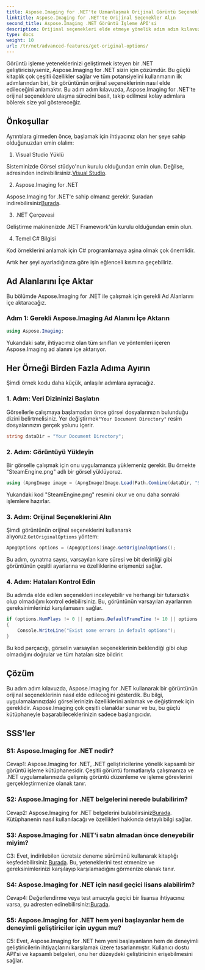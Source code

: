 ```yaml
---
title: Aspose.Imaging for .NET'te Uzmanlaşmak Orijinal Görüntü Seçeneklerini Elde Etme Kılavuzu
linktitle: Aspose.Imaging for .NET'te Orijinal Seçenekler Alın
second_title: Aspose.Imaging .NET Görüntü İşleme API'si
description: Orijinal seçenekleri elde etmeye yönelik adım adım kılavuzumuzla Aspose.Imaging for .NET'in tüm potansiyelini ortaya çıkarın. .NET uygulamalarınızdaki görüntülerle nasıl kolaylıkla çalışacağınızı öğrenin.
type: docs
weight: 10
url: /tr/net/advanced-features/get-original-options/
---
```

Görüntü işleme yeteneklerinizi geliştirmek isteyen bir .NET geliştiricisiyseniz, Aspose.Imaging for .NET sizin için çözümdür. Bu güçlü kitaplık çok çeşitli özellikler sağlar ve tüm potansiyelini kullanmanın ilk adımlarından biri, bir görüntünün orijinal seçeneklerinin nasıl elde edileceğini anlamaktır. Bu adım adım kılavuzda, Aspose.Imaging for .NET'te orijinal seçeneklere ulaşma sürecini basit, takip edilmesi kolay adımlara bölerek size yol göstereceğiz.

## Önkoşullar

Ayrıntılara girmeden önce, başlamak için ihtiyacınız olan her şeye sahip olduğunuzdan emin olalım:

1. Visual Studio Yüklü

 Sisteminizde Görsel stüdyo'nun kurulu olduğundan emin olun. Değilse, adresinden indirebilirsiniz.[Visual Studio](https://visualstudio.microsoft.com/).

2. Aspose.Imaging for .NET

 Aspose.Imaging for .NET'e sahip olmanız gerekir. Şuradan indirebilirsiniz[Burada](https://releases.aspose.com/imaging/net/).

3. .NET Çerçevesi

Geliştirme makinenizde .NET Framework'ün kurulu olduğundan emin olun.

4. Temel C# Bilgisi

Kod örneklerini anlamak için C# programlamaya aşina olmak çok önemlidir.

Artık her şeyi ayarladığınıza göre işin eğlenceli kısmına geçebiliriz.

## Ad Alanlarını İçe Aktar

Bu bölümde Aspose.Imaging for .NET ile çalışmak için gerekli Ad Alanlarını içe aktaracağız.

### Adım 1: Gerekli Aspose.Imaging Ad Alanını İçe Aktarın

```csharp
using Aspose.Imaging;
```

Yukarıdaki satır, ihtiyacımız olan tüm sınıfları ve yöntemleri içeren Aspose.Imaging ad alanını içe aktarıyor.

## Her Örneği Birden Fazla Adıma Ayırın

Şimdi örnek kodu daha küçük, anlaşılır adımlara ayıracağız.

### 1. Adım: Veri Dizininizi Başlatın

 Görsellerle çalışmaya başlamadan önce görsel dosyalarınızın bulunduğu dizini belirtmelisiniz. Yer değiştirmek`"Your Document Directory"` resim dosyalarınızın gerçek yolunu içerir.

```csharp
string dataDir = "Your Document Directory";
```

### 2. Adım: Görüntüyü Yükleyin

Bir görselle çalışmak için onu uygulamanıza yüklemeniz gerekir. Bu örnekte "SteamEngine.png" adlı bir görsel yüklüyoruz.

```csharp
using (ApngImage image = (ApngImage)Image.Load(Path.Combine(dataDir, "SteamEngine.png")))
```

Yukarıdaki kod "SteamEngine.png" resmini okur ve onu daha sonraki işlemlere hazırlar.

### 3. Adım: Orijinal Seçeneklerini Alın

 Şimdi görüntünün orijinal seçeneklerini kullanarak alıyoruz.`GetOriginalOptions` yöntem:

```csharp
ApngOptions options = (ApngOptions)image.GetOriginalOptions();
```

Bu adım, oynatma sayısı, varsayılan kare süresi ve bit derinliği gibi görüntünün çeşitli ayarlarına ve özelliklerine erişmenizi sağlar.

### 4. Adım: Hataları Kontrol Edin

Bu adımda elde edilen seçenekleri inceleyebilir ve herhangi bir tutarsızlık olup olmadığını kontrol edebilirsiniz. Bu, görüntünün varsayılan ayarlarının gereksinimlerinizi karşılamasını sağlar.

```csharp
if (options.NumPlays != 0 || options.DefaultFrameTime != 10 || options.BitDepth != 8)
{
    Console.WriteLine("Exist some errors in default options");
}
```

Bu kod parçacığı, görselin varsayılan seçeneklerinin beklendiği gibi olup olmadığını doğrular ve tüm hataları size bildirir.

## Çözüm

Bu adım adım kılavuzda, Aspose.Imaging for .NET kullanarak bir görüntünün orijinal seçeneklerinin nasıl elde edileceğini gösterdik. Bu bilgi, uygulamalarınızdaki görsellerinizin özelliklerini anlamak ve değiştirmek için gereklidir. Aspose.Imaging çok çeşitli olanaklar sunar ve bu, bu güçlü kütüphaneyle başarabileceklerinizin sadece başlangıcıdır.

## SSS'ler

### S1: Aspose.Imaging for .NET nedir?

Cevap1: Aspose.Imaging for .NET, .NET geliştiricilerine yönelik kapsamlı bir görüntü işleme kütüphanesidir. Çeşitli görüntü formatlarıyla çalışmanıza ve .NET uygulamalarınızda gelişmiş görüntü düzenleme ve işleme görevlerini gerçekleştirmenize olanak tanır.

### S2: Aspose.Imaging for .NET belgelerini nerede bulabilirim?

 Cevap2: Aspose.Imaging for .NET belgelerini bulabilirsiniz[Burada](https://reference.aspose.com/imaging/net/). Kütüphanenin nasıl kullanılacağı ve özellikleri hakkında detaylı bilgi sağlar.

### S3: Aspose.Imaging for .NET'i satın almadan önce deneyebilir miyim?

 C3: Evet, indirilebilen ücretsiz deneme sürümünü kullanarak kitaplığı keşfedebilirsiniz.[Burada](https://releases.aspose.com/). Bu, yeteneklerini test etmenize ve gereksinimlerinizi karşılayıp karşılamadığını görmenize olanak tanır.

### S4: Aspose.Imaging for .NET için nasıl geçici lisans alabilirim?

 Cevap4: Değerlendirme veya test amacıyla geçici bir lisansa ihtiyacınız varsa, şu adresten edinebilirsiniz:[Burada](https://purchase.aspose.com/temporary-license/).

### S5: Aspose.Imaging for .NET hem yeni başlayanlar hem de deneyimli geliştiriciler için uygun mu?

C5: Evet, Aspose.Imaging for .NET hem yeni başlayanların hem de deneyimli geliştiricilerin ihtiyaçlarını karşılamak üzere tasarlanmıştır. Kullanıcı dostu API'si ve kapsamlı belgeleri, onu her düzeydeki geliştiricinin erişebilmesini sağlar.